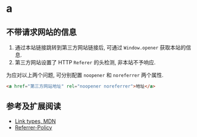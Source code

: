 # a

## 不带请求网站的信息

1. 通过本站链接跳转到第三方网站链接后, 可通过 `Window.opener` 获取本站的信息.
2. 第三方网站设置了 HTTP `Referer` 的头检测, 非本站不予响应.

为应对以上两个问题, 可分别配置 `noopener` 和 `noreferrer` 两个属性.

```html
<a href="第三方网站地址" rel="noopener noreferrer">地址</a>
```

## 参考及扩展阅读

* [Link types, MDN](https://developer.mozilla.org/en-US/docs/Web/HTML/Link_types)
* [Referrer-Policy](https://developer.mozilla.org/en-US/docs/Web/HTTP/Headers/Referrer-Policy)
